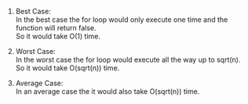 1. Best Case:  
In the best case the for loop would only execute one time and the function will return false.  
So it would take O(1) time.

2. Worst Case:  
In the worst case the for loop would execute all the way up to sqrt(n).  
So it would take O(sqrt(n)) time.

3. Average Case:  
In an average case the it would also take O(sqrt(n)) time.  

